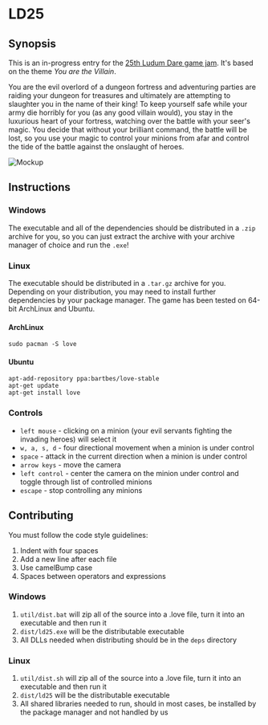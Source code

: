 # LD25

## Synopsis

This is an in-progress entry for the [25th Ludum Dare game jam](http://www.ludumdare.com/).
It's based on the theme *You are the Villain*.  
  
You are the evil overlord of a dungeon fortress and adventuring parties are raiding your dungeon for treasures and ultimately are attempting to slaughter you in the name of their king! To keep yourself safe while your army die horribly for you (as any good villain would), you stay in the luxurious heart of your fortress, watching over the battle with your seer's magic. You decide that without your brilliant command, the battle will be lost, so you use your magic to control your minions from afar and control the tide of the battle against the onslaught of heroes.

![Mockup](http://i.imgur.com/vgzwH.png)

## Instructions

### Windows

The executable and all of the dependencies should be distributed in a `.zip` archive for you, so you can just extract the archive with your archive manager of choice and run the `.exe`!

### Linux

The executable should be distributed in a `.tar.gz` archive for you.  Depending on your distribution, you may need to install further dependencies by your package manager. The game has been tested on 64-bit ArchLinux and Ubuntu.

#### ArchLinux

`sudo pacman -S love`

#### Ubuntu

```
apt-add-repository ppa:bartbes/love-stable
apt-get update
apt-get install love
```

### Controls

* `left mouse` - clicking on a minion (your evil servants fighting the invading heroes) will select it
* `w, a, s, d` - four directional movement when a minion is under control
* `space` - attack in the current direction when a minion is under control
* `arrow keys` - move the camera
* `left control` - center the camera on the minion under control and toggle through list of controlled minions
* `escape` - stop controlling any minions

## Contributing

You must follow the code style guidelines:

1. Indent with four spaces
2. Add a new line after each file
3. Use camelBump case
4. Spaces between operators and expressions

### Windows

1. `util/dist.bat` will zip all of the source into a .love file, turn it into an executable and then run it
2. `dist/ld25.exe` will be the distributable executable
3. All DLLs needed when distributing should be in the `deps` directory

### Linux

1. `util/dist.sh` will zip all of the source into a .love file, turn it into an executable and then run it
2. `dist/ld25` will be the distributable executable
3. All shared libraries needed to run, should in most cases, be installed by the package manager and not handled by us
